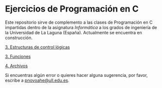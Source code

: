 # Ejercicios de Programación en C

Este repositorio sirve de complemento a las clases de Programación en C impartidas dentro de la asignatura *Informática* a los grados de ingeniería de la Universidad de La Laguna (España). Actualmente se encuentra en construcción.

[3. Estructuras de control lógicas](./Condicionales/README.md#estructuras-de-control-lógicas-condicionales)

[3. Funciones](./Funciones/README.md#funciones)

[4. Archivos](./Archivos/README.md#archivos)

Si encuentras algún error o quieres hacer alguna sugerencia, por favor, escribe a pnovoahe@ull.edu.es.